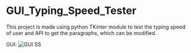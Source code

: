 # GUI_Typing_Speed_Tester
This project is made using python TKinter module to test the typing speed of user and API to get the paragraphs, which can be modified.

GUI:
<img src="https://drive.google.com/file/d/12ML1QtKx__qisK47EcmArKJLTkCeDUpZ/view?usp=sharing" alt="GUI SS" />
